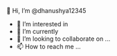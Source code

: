 👋 Hi, I’m @dhanushya12345
- 👀 I’m interested in 
- 🌱 I’m currently 
- 💞️ I’m looking to collaborate on ...
- 📫 How to reach me ...
